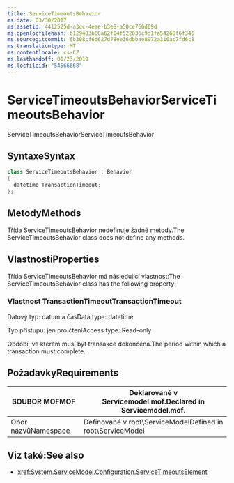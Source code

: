 ```yaml
---
title: ServiceTimeoutsBehavior
ms.date: 03/30/2017
ms.assetid: 4412525d-a3cc-4eae-b3e8-a50ce766d09d
ms.openlocfilehash: b129483b60a62f04f522036c9d1fa54268f6f346
ms.sourcegitcommit: 6b308cf6d627d78ee36dbbae8972a310ac7fd6c8
ms.translationtype: MT
ms.contentlocale: cs-CZ
ms.lasthandoff: 01/23/2019
ms.locfileid: "54566668"
---
```

# <a name="servicetimeoutsbehavior"></a><span data-ttu-id="f46d7-102">ServiceTimeoutsBehavior</span><span class="sxs-lookup"><span data-stu-id="f46d7-102">ServiceTimeoutsBehavior</span></span>
<span data-ttu-id="f46d7-103">ServiceTimeoutsBehavior</span><span class="sxs-lookup"><span data-stu-id="f46d7-103">ServiceTimeoutsBehavior</span></span>  
  
## <a name="syntax"></a><span data-ttu-id="f46d7-104">Syntaxe</span><span class="sxs-lookup"><span data-stu-id="f46d7-104">Syntax</span></span>  
  
```csharp
class ServiceTimeoutsBehavior : Behavior  
{  
  datetime TransactionTimeout;  
};  
```  
  
## <a name="methods"></a><span data-ttu-id="f46d7-105">Metody</span><span class="sxs-lookup"><span data-stu-id="f46d7-105">Methods</span></span>  
 <span data-ttu-id="f46d7-106">Třída ServiceTimeoutsBehavior nedefinuje žádné metody.</span><span class="sxs-lookup"><span data-stu-id="f46d7-106">The ServiceTimeoutsBehavior class does not define any methods.</span></span>  
  
## <a name="properties"></a><span data-ttu-id="f46d7-107">Vlastnosti</span><span class="sxs-lookup"><span data-stu-id="f46d7-107">Properties</span></span>  
 <span data-ttu-id="f46d7-108">Třída ServiceTimeoutsBehavior má následující vlastnost:</span><span class="sxs-lookup"><span data-stu-id="f46d7-108">The ServiceTimeoutsBehavior class has the following property:</span></span>  
  
### <a name="transactiontimeout"></a><span data-ttu-id="f46d7-109">Vlastnost TransactionTimeout</span><span class="sxs-lookup"><span data-stu-id="f46d7-109">TransactionTimeout</span></span>  
 <span data-ttu-id="f46d7-110">Datový typ: datum a čas</span><span class="sxs-lookup"><span data-stu-id="f46d7-110">Data type: datetime</span></span>  
  
 <span data-ttu-id="f46d7-111">Typ přístupu: jen pro čtení</span><span class="sxs-lookup"><span data-stu-id="f46d7-111">Access type: Read-only</span></span>  
  
 <span data-ttu-id="f46d7-112">Období, ve kterém musí být transakce dokončena.</span><span class="sxs-lookup"><span data-stu-id="f46d7-112">The period within which a transaction must complete.</span></span>  
  
## <a name="requirements"></a><span data-ttu-id="f46d7-113">Požadavky</span><span class="sxs-lookup"><span data-stu-id="f46d7-113">Requirements</span></span>  
  
|<span data-ttu-id="f46d7-114">SOUBOR MOF</span><span class="sxs-lookup"><span data-stu-id="f46d7-114">MOF</span></span>|<span data-ttu-id="f46d7-115">Deklarované v Servicemodel.mof.</span><span class="sxs-lookup"><span data-stu-id="f46d7-115">Declared in Servicemodel.mof.</span></span>|  
|---------|-----------------------------------|  
|<span data-ttu-id="f46d7-116">Obor názvů</span><span class="sxs-lookup"><span data-stu-id="f46d7-116">Namespace</span></span>|<span data-ttu-id="f46d7-117">Definované v root\ServiceModel</span><span class="sxs-lookup"><span data-stu-id="f46d7-117">Defined in root\ServiceModel</span></span>|  
  
## <a name="see-also"></a><span data-ttu-id="f46d7-118">Viz také:</span><span class="sxs-lookup"><span data-stu-id="f46d7-118">See also</span></span>
- <xref:System.ServiceModel.Configuration.ServiceTimeoutsElement>
